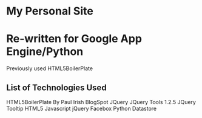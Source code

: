 # My Personal Site

# Re-written for Google App Engine/Python
Previously used HTML5BoilerPlate

## List of Technologies Used

HTML5BoilerPlate By Paul Irish
BlogSpot
JQuery
JQuery Tools 1.2.5
JQuery Tooltip
HTML5
Javascript
jQuery
Facebox
Python
Datastore

